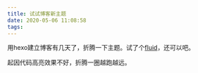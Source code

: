 ```yaml
---
title: 试试博客新主题
date: 2020-05-06 11:08:58
tags:
---
```

用hexo建立博客有几天了，折腾一下主题。试了个[fluid](https://github.com/fluid-dev/hexo-theme-fluid)，还可以吧。

起因代码高亮效果不好，折腾一圈越跑越远。
